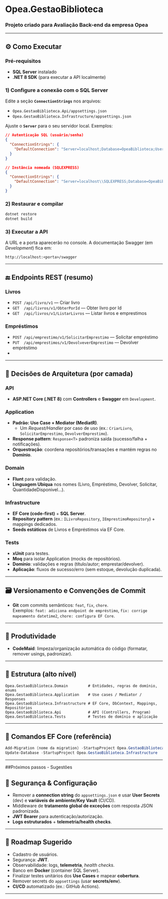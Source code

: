 # Opea.GestaoBiblioteca
### Projeto criado para Avaliação Back-end da empresa Opea

---

## ⚙️ Como Executar

### Pré-requisitos
- **SQL Server** instalado  
- **.NET 8 SDK** (para executar a API localmente)

### 1) Configure a conexão com o SQL Server
Edite a seção **`ConnectionStrings`** nos arquivos:
- `Opea.GestaoBiblioteca.Api/appsettings.json`
- `Opea.GestaoBiblioteca.Infrastructure/appsettings.json`

Ajuste o **`Server`** para o seu servidor local. Exemplos:

```json
// Autenticação SQL (usuário/senha)
{
  "ConnectionStrings": {
    "DefaultConnection": "Server=localhost;Database=OpeaBiblioteca;User Id=sa;Password=SuaSenhaForte!;Encrypt=True;TrustServerCertificate=True;MultipleActiveResultSets=True"
  }
}
```

```json
// Instância nomeada (SQLEXPRESS)
{
  "ConnectionStrings": {
    "DefaultConnection": "Server=localhost\\SQLEXPRESS;Database=OpeaBiblioteca;Trusted_Connection=True;TrustServerCertificate=True;MultipleActiveResultSets=True"
  }
}
```

### 2) Restaurar e compilar
```bash
dotnet restore
dotnet build
```

### 3) Executar a API
A URL e a porta aparecerão no console. A documentação Swagger (em *Development*) fica em:
```
http://localhost:<porta>/swagger
```

---

## 🔚 Endpoints REST (resumo)

### Livros
- `POST /api/livro/v1` — Criar livro  
- `GET  /api/livros/v1/ObterPorId` — Obter livro por Id  
- `GET  /api/livros/v1/ListarLivros` — Listar livros e emprestimos

### Empréstimos
- `POST /api/emprestimo/v1/SolicitarEmprestimo` — Solicitar empréstimo  
- `PUT  /api/emprestimos/v1/DevolveverEmprestimo` — Devolver empréstimo
- 
---

## 🧭 Decisões de Arquitetura (por camada)

### API
- **ASP.NET Core (.NET 8)** com **Controllers** e **Swagger** em `Development`.  

### Application
- **Padrão:** **Use Case + Mediator (MediatR)**.  
  - Um *Request/Handler* por caso de uso (ex.: `CriarLivro`, `SolicitarEmprestimo`, `DevolverEmprestimo`).  
- **Response pattern**: `Response<T>` padroniza saída (sucesso/falha + notificações).  
- **Orquestração**: coordena repositórios/transações e mantém regras no **Domínio**.

### Domain
- **Flunt** para validação.  
- **Linguagem Ubíqua** nos nomes (Livro, Empréstimo, Devolver, Solicitar, QuantidadeDisponivel…).
  
### Infrastructure
- **EF Core (code-first)** + **SQL Server**.  
- **Repository pattern** (ex.: `ILivroRepository`, `IEmprestimoRepository`) + mappings dedicados.  
- **Seeds estáticos** de Livros e Empréstimos via EF Core.  

### Tests
- **xUnit** para testes.  
- **Moq** para isolar Application (mocks de repositórios).  
- **Domínio**: validações e regras (título/autor; emprestar/devolver).  
- **Aplicação**: fluxos de sucesso/erro (sem estoque, devolução duplicada).

---

## 🗃️ Versionamento e Convenções de Commit
- **Git** com commits semânticos: `feat`, `fix`, `chore`.  
  Exemplos: `feat: adiciona endpoint de empréstimo`, `fix: corrige mapeamento datetime2`, `chore: configura EF Core`.

---

## 🧰 Produtividade
- **CodeMaid**: limpeza/organização automática do código (formatar, remover usings, padronizar).


---

## 🧱 Estrutura (alto nível)

```
Opea.GestaoBiblioteca.Domain         # Entidades, regras de domínio, enums
Opea.GestaoBiblioteca.Application    # Use cases / Mediator / Responses
Opea.GestaoBiblioteca.Infrastructure # EF Core, DbContext, Mappings, Repositórios
Opea.GestaoBiblioteca.Api            # API (Controllers, Program)
Opea.GestaoBiblioteca.Tests          # Testes de domínio e aplicação
```

---

## 🧱 Comandos EF Core (referência)

```powershell
Add-Migration {nome da migration} -StartupProject Opea.GestaoBiblioteca.Infrastructure
Update-Database -StartupProject Opea.GestaoBiblioteca.Infrastructure
```

---

##Próximos passos - Sugestões 
## 🔐 Segurança & Configuração 
- Remover a **connection string** do `appsettings.json` e usar **User Secrets** (dev) e **variáveis de ambiente/Key Vault** (CI/CD).  
- Middleware de **tratamento global de exceções** com resposta JSON padronizada.  
- **JWT Bearer** para autenticação/autorização.  
- **Logs estruturados** + **telemetria/health checks**.

---

## 🚀 Roadmap Sugerido
- Cadastro de usuários.  
- Segurança: **JWT**.  
- Observabilidade: logs, **telemetria**, *health checks*.  
- Banco em **Docker** (container SQL Server).  
- Finalizar testes unitários dos **Use Cases** e mapear **cobertura**.  
- Remover secrets do `appsettings` (usar **secrets/env**).  
- **CI/CD** automatizado (ex.: GitHub Actions).

---

